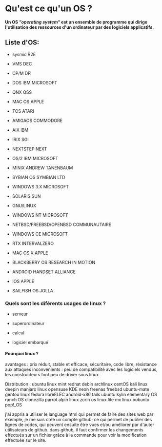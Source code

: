 Qu'est ce qu'un OS ?
==================
**__Un OS__ *"operating system"* __est un ensemble de programme qui dirige l'utilisation des ressources d'un ordinateur par des logiciels applicatifs.__**

## Liste d'OS:
* sysmic R2E

* VMS DEC

* CP/M DR

* DOS IBM MICROSOFT

* QNX QSS

* MAC OS APPLE

* TOS ATARI

* AMIGAOS COMMODORE

* AIX IBM

* IRIX SGI

* NEXTSTEP NEXT

* OS/2 IBM MICROSOFT

* MINIX ANDREW TANENBAUM

* SYBIAN OS SYMBIAN LTD

* WINDOWS 3.X MICROSOFT

* SOLARIS SUN

* GNU/LINUX

* WINDOWS NT MICROSOFT

* NETBSD/FREEBSD/OPENBSD COMMUNAUTAIRE

* WINDOWS CE MICROSOFT

* RTX INTERVALZERO

* MAC OS X APPLE

* BLACKBERRY OS RESEARCH IN MOTION

* ANDROID HANDSET ALLIANCE

* IOS APPLE

* SAILFISH OS JOLLA

### Quels sont les diférents usages de linux ?

* serveur

* superordinateur

* calcul

* logiciel embarqué

#### Pourquoi linux ?
avantages : prix réduit, stable et efficace, sécuritaire, code libre, résistance aux attaques
inconvénients : peu de compatibilité avec les logiciels vendus, les constructeurs font peu de driver sous linux

Distribution : 
ubuntu
linux mint
redhat
debin
archlinux
centOS
kali linux
deepin
manjaro linux
opensuse
KDE neon
freenas
freebsd
ubuntu-mate
gentoo linux
fedora
libreELEC
android-x86
tails
ubuntu kylin
elementary OS
ranch OS
clonezilla
parrot
alpin linux
zorin os
linux lite
mx linux
xubuntu
pop!_OS

j'ai appris a utiliser le language html qui permet de faire des sites web par exemple, je me suis créé un compte github; ce qui permet de publier des lignes de codes, qui peuvent ensuite être vues et/ou améliorer par d'auter utilisateurs de github.
dans github, il faut confirmer les changements effectués sur un fichier grâce à la commande <commit> pour voir la modification effectuée sur le site.
